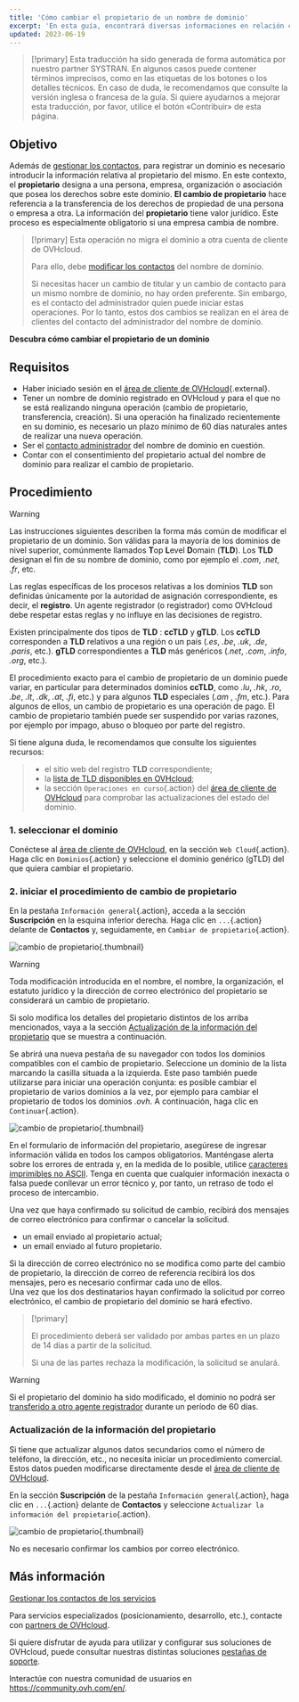 ```yaml
---
title: 'Cómo cambiar el propietario de un nombre de dominio'
excerpt: 'En esta guía, encontrará diversas informaciones en relación con el cambio de propietario del nombre de un dominio.'
updated: 2023-06-19
---
```


> [!primary]
> Esta traducción ha sido generada de forma automática por nuestro partner SYSTRAN. En algunos casos puede contener términos imprecisos, como en las etiquetas de los botones o los detalles técnicos. En caso de duda, le recomendamos que consulte la versión inglesa o francesa de la guía. Si quiere ayudarnos a mejorar esta traducción, por favor, utilice el botón «Contribuir» de esta página.
>


## Objetivo

Además de [gestionar los contactos](/pages/account_and_service_management/account_information/managing_contacts), para registrar un dominio es necesario introducir la información relativa al propietario del mismo. En este contexto, el **propietario** designa a una persona, empresa, organización o asociación que posea los derechos sobre este dominio. **El cambio de propietario** hace referencia a la transferencia de los derechos de propiedad de una persona o empresa a otra. La información del **propietario** tiene valor jurídico. Este proceso es especialmente obligatorio si una empresa cambia de nombre.

> [!primary]
>Esta operación no migra el dominio a otra cuenta de cliente de OVHcloud.
>
>Para ello, debe [modificar los contactos](/pages/account_and_service_management/account_information/managing_contacts) del nombre de dominio.
>
> Si necesitas hacer un cambio de titular y un cambio de contacto para un mismo nombre de dominio, no hay orden preferente. Sin embargo, es el contacto del administrador quien puede iniciar estas operaciones. Por lo tanto, estos dos cambios se realizan en el área de clientes del contacto del administrador del nombre de dominio.

**Descubra cómo cambiar el propietario de un dominio**

## Requisitos

- Haber iniciado sesión en el [área de cliente de OVHcloud](https://www.ovh.com/auth/?action=gotomanager&from=https://www.ovh.es/&ovhSubsidiary=es){.external}.
- Tener un nombre de dominio registrado en OVHcloud y para el que no se está realizando ninguna operación (cambio de propietario, transferencia, creación). Si una operación ha finalizado recientemente en su dominio, es necesario un plazo mínimo de 60 días naturales antes de realizar una nueva operación.
- Ser el [contacto administrador](/pages/account_and_service_management/account_information/managing_contacts) del nombre de dominio en cuestión.
- Contar con el consentimiento del propietario actual del nombre de dominio para realizar el cambio de propietario.

## Procedimiento

> [!warning]
>
> Las instrucciones siguientes describen la forma más común de modificar el propietario de un dominio. Son válidas para la mayoría de los dominios de nivel superior, comúnmente llamados **T**op **L**evel **D**omain (**TLD**). 
>Los **TLD** designan el fin de su nombre de dominio, como por ejemplo el *.com*, *.net*, *.fr*, etc.
>
> Las reglas específicas de los procesos relativas a los dominios **TLD** son definidas únicamente por la autoridad de asignación correspondiente, es decir, el **registro**. Un agente registrador (o registrador) como OVHcloud debe respetar estas reglas y no influye en las decisiones de registro.
>
> Existen principalmente dos tipos de **TLD** : **ccTLD** y **gTLD**. Los **ccTLD** corresponden a **TLD** relativos a una región o un país (*.es*, *.be*, *.uk*, *.de*, *.paris*, etc.). **gTLD** correspondientes a **TLD** más genéricos (*.net*, *.com*, *.info*, *.org*, etc.).
>
> El procedimiento exacto para el cambio de propietario de un dominio puede variar, en particular para determinados dominios **ccTLD**, como *.lu*, *.hk*, *.ro*, *.be*, *.lt*, *.dk*, *.at*, *.fi*, etc.) y para algunos **TLD** especiales (*.am* , *.fm*, etc.). Para algunos de ellos, un cambio de propietario es una operación de pago. El cambio de propietario también puede ser suspendido por varias razones, por ejemplo por impago, abuso o bloqueo por parte del registro. 
>
Si tiene alguna duda, le recomendamos que consulte los siguientes recursos:
>
> - el sitio web del registro **TLD** correspondiente;
> - la [lista de TLD disponibles en OVHcloud](https://www.ovhcloud.com/es-es/domains/tld/);
> - la sección `Operaciones en curso`{.action} del [área de cliente de OVHcloud](https://www.ovh.com/auth/?action=gotomanager&from=https://www.ovh.es/&ovhSubsidiary=es) para comprobar las actualizaciones del estado del dominio.
>

### 1. seleccionar el dominio

Conéctese al [área de cliente de OVHcloud](https://www.ovh.com/auth/?action=gotomanager&from=https://www.ovh.es/&ovhSubsidiary=es), en la sección `Web Cloud`{.action}. Haga clic en `Dominios`{.action} y seleccione el dominio genérico (gTLD) del que quiera cambiar el propietario.


### 2. iniciar el procedimiento de cambio de propietario

En la pestaña `Información general`{.action}, acceda a la sección **Suscripción** en la esquina inferior derecha. Haga clic en `...`{.action} delante de **Contactos** y, seguidamente, en `Cambiar de propietario`{.action}.

![cambio de propietario](images/3652-2.png){.thumbnail}

> [!warning]
>
> Toda modificación introducida en el nombre, el nombre, la organización, el estatuto jurídico y la dirección de correo electrónico del propietario se considerará un cambio de propietario.
>
> Si solo modifica los detalles del propietario distintos de los arriba mencionados, vaya a la sección [Actualización de la información del propietario](#updateownerinformation) que se muestra a continuación.
>

Se abrirá una nueva pestaña de su navegador con todos los dominios compatibles con el cambio de propietario. Seleccione un dominio de la lista marcando la casilla situada a la izquierda. Este paso también puede utilizarse para iniciar una operación conjunta: es posible cambiar el propietario de varios dominios a la vez, por ejemplo para cambiar el propietario de todos los dominios *.ovh*. A continuación, haga clic en `Continuar`{.action}.

![cambio de propietario](images/3657.PNG){.thumbnail}

En el formulario de información del propietario, asegúrese de ingresar información válida en todos los campos obligatorios. Manténgase alerta sobre los errores de entrada y, en la medida de lo posible, utilice [caracteres imprimibles no ASCII](http://facweb.cs.depaul.edu/sjost/it212/documents/ascii-pr.htm). Tenga en cuenta que cualquier información inexacta o falsa puede conllevar un error técnico y, por tanto, un retraso de todo el proceso de intercambio.

Una vez que haya confirmado su solicitud de cambio, recibirá dos mensajes de correo electrónico para confirmar o cancelar la solicitud.

- un email enviado al propietario actual;
- un email enviado al futuro propietario.

Si la dirección de correo electrónico no se modifica como parte del cambio de propietario, la dirección de correo de referencia recibirá los dos mensajes, pero es necesario confirmar cada uno de ellos.
<br>Una vez que los dos destinatarios hayan confirmado la solicitud por correo electrónico, el cambio de propietario del dominio se hará efectivo.

> [!primary]
>
> El procedimiento deberá ser validado por ambas partes en un plazo de 14 días a partir de la solicitud.
>
> Si una de las partes rechaza la modificación, la solicitud se anulará.

> [!warning]
>
> Si el propietario del dominio ha sido modificado, el dominio no podrá ser [transferido a otro agente registrador](/pages/web_cloud/domains/transfer_outgoing_domain) durante un período de 60 días.

### Actualización de la información del propietario <a name="updateownerinformation"></a>

Si tiene que actualizar algunos datos secundarios como el número de teléfono, la dirección, etc., no necesita iniciar un procedimiento comercial. Estos datos pueden modificarse directamente desde el [área de cliente de OVHcloud](https://www.ovh.com/auth/?action=gotomanager&from=https://www.ovh.es/&ovhSubsidiary=es).

En la sección **Suscripción** de la pestaña `Información general`{.action}, haga clic en `...`{.action} delante de **Contactos** y seleccione `Actualizar la información del propietario`{.action}.

![cambio de propietario](images/3658.png){.thumbnail}

No es necesario confirmar los cambios por correo electrónico.

## Más información

[Gestionar los contactos de los servicios](/pages/account_and_service_management/account_information/managing_contacts)

Para servicios especializados (posicionamiento, desarrollo, etc.), contacte con [partners de OVHcloud](https://partner.ovhcloud.com/es-es/directory/).

Si quiere disfrutar de ayuda para utilizar y configurar sus soluciones de OVHcloud, puede consultar nuestras distintas soluciones [pestañas de soporte](https://www.ovhcloud.com/es-es/support-levels/).

Interactúe con nuestra comunidad de usuarios en <https://community.ovh.com/en/>.
